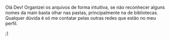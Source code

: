Olá Dev!
Organizei os arquivos de forma intuitiva, se não reconhecer alguns nomes da main basta olhar nas pastas, principalmente na de bibliotecas.
Qualquer dúvida é só me contatar pelas outras redes que estão no meu perfil.

;)

